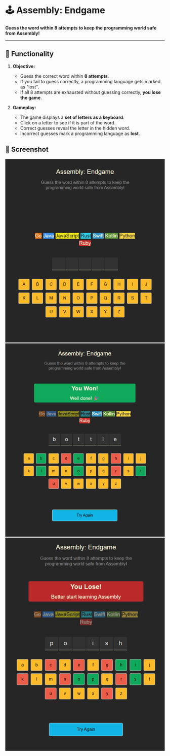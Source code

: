 # 🕹️ Assembly: Endgame  

**Guess the word within 8 attempts to keep the programming world safe from Assembly!**  

---

## 📝 Functionality  

1. **Objective:**  
   - Guess the correct word within **8 attempts**.  
   - If you fail to guess correctly, a programming language gets marked as "lost".  
   - If all 8 attempts are exhausted without guessing correctly, **you lose the game**.  

2. **Gameplay:**  
   - The game displays a **set of letters as a keyboard**.  
   - Click on a letter to see if it is part of the word.  
   - Correct guesses reveal the letter in the hidden word.  
   - Incorrect guesses mark a programming language as **lost**.  


## 📸 Screenshot  
![Game Screenshot](./screenshots/start.png) 
![Game Screenshot](./screenshots/won.png) 
![Game Screenshot](./screenshots/loose.png) 
